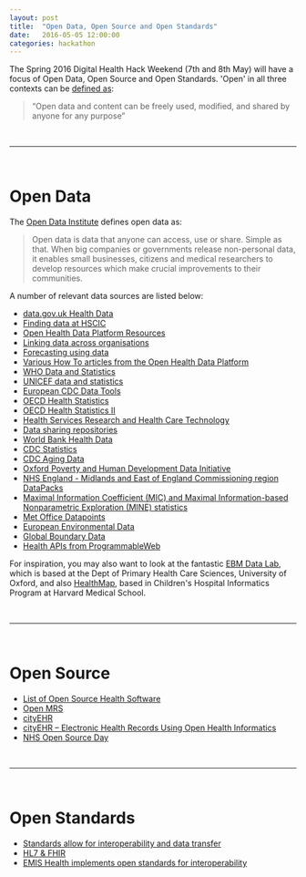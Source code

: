 ```yaml
---
layout: post
title:  "Open Data, Open Source and Open Standards"
date:   2016-05-05 12:00:00
categories: hackathon
---
```


    
The Spring 2016 Digital Health Hack Weekend (7th and 8th May) will have a focus of Open Data, Open Source and Open Standards.  'Open' in all three contexts can be <a href="http://opendefinition.org/">defined as</a>:

> “Open data and content can be freely used, modified, and shared by anyone for any purpose”

<br>

******

<br>

<h1 class="page-heading">Open Data</h1>

The <a href="https://theodi.org/what-is-open-data">Open Data Institute</a> defines open data as:

> Open data is data that anyone can access, use or share. Simple as that. When big companies or governments release non-personal data, it enables small businesses, citizens and medical researchers to develop resources which make crucial improvements to their communities.

A number of relevant data sources are listed below:
    
- [data.gov.uk Health Data](https://data.gov.uk/data/search?theme-primary=Health&core_dataset=true&api=true&unpublished=false)
- [Finding data at HSCIC](http://www.cde.org.uk/howto/hscic-data/)
- [Open Health Data Platform Resources](http://www.cde.org.uk/resources/resources.html)
- [Linking data across organisations](http://www.cde.org.uk/howto/cross-org-joins/)
- [Forecasting using data](http://www.cde.org.uk/howto/forecasting/)
- [Various How To articles from the Open Health Data Platform](http://www.cde.org.uk/howto/)
- [WHO Data and Statistics](http://www.who.int/research/en/)
- [UNICEF data and statistics](http://data.unicef.org/)
- [European CDC Data Tools](http://ecdc.europa.eu/en/data-tools/Pages/home.aspx)
- [OECD Health Statistics](http://www.oecd-ilibrary.org/social-issues-migration-health/data/oecd-health-statistics_health-data-en)
- [OECD Health Statistics II](http://stats.oecd.org/index.aspx?DataSetCode=HEALTH_STAT)
- [Health Services Research and Health Care Technology](http://www.nlm.nih.gov/hsrinfo/datasites.html)
- [Data sharing repositories](http://www.nlm.nih.gov/NIHbmic/nih_data_sharing_repositories.html)
- [World Bank Health Data](http://data.worldbank.org/topic/health)
- [CDC Statistics](http://www.cdc.gov/datastatistics/)
- [CDC Aging Data](http://www.cdc.gov/aging/data/)
- [Oxford Poverty and Human Development Data Initiative](http://www.ophi.org.uk/multidimensional-poverty-index/mpi-2014/mpi-data/)
- [NHS England - Midlands and East of England Commissioning region DataPacks](http://www.england.nhs.uk/resources/resources-for-ccgs/comm-for-value/mids-eoe/)
- [Maximal Information Coefficient (MIC) and Maximal Information-based Nonparametric Exploration (MINE) statistics](http://www.exploredata.net/Downloads)
- [Met Office Datapoints](http://www.metoffice.gov.uk/datapoint)
- [European Environmental Data](http://www.eea.europa.eu/data-and-maps/data#c11=&c17=&c5=all&c0=5&b_start=0)
- [Global Boundary Data](http://www.naturalearthdata.com/downloads/)
- [Health APIs from ProgrammableWeb](http://www.programmableweb.com/news/37-health-apis-google-health-avvo-and-fitbit/2012/03/21)

For inspiration, you may also want to look at the fantastic [EBM Data Lab](https://ebmdatalab.net/), which is based at the Dept of Primary Health Care Sciences, University of Oxford, and also [HealthMap](http://www.healthmap.org/site/projects), based in Children's Hospital Informatics Program at Harvard Medical School.

<br>

******

<br>

<h1 class="page-heading">Open Source</h1>

- [List of Open Source Health Software](https://en.wikipedia.org/wiki/List_of_open-source_health_software)
- [Open MRS](http://openmrs.org/)
- [cityEHR](https://sourceforge.net/projects/cityehr/)
- [cityEHR – Electronic Health Records Using Open Health Informatics](http://openhealthinformatics.org/wp-content/uploads/2014/11/2014-11-26-Basic-cityEHR.pdf)
- [NHS Open Source Day](http://openhealthinformatics.org/2014/11/nhs-open-source-day/)

<br>

******

<br>

<h1 class="page-heading">Open Standards</h1>

- [Standards allow for interoperability and data transfer](http://openhealthinformatics.org/standards/)
- [HL7 & FHIR](http://www.hl7.org/implement/standards/product_brief.cfm?product_id=343)
- [EMIS Health implements open standards for interoperability](https://www.emishealth.com/news-events/news/emis-health-implements-open-standards-for-interoperability/)

